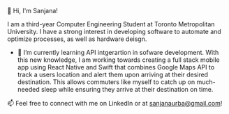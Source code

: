 👋 Hi, I'm Sanjana! 

I am a third-year Computer Engineering Student at Toronto Metropolitan University. I have a strong interest in developing software to automate and optimize processes, as well as hardware deisgn.

  
- 🌱 I’m currently learning API intgerartion in sofware development. With this new knowledge, I am working towards creating a full stack mobile app using React Native and Swift that combines Google Maps API to track a users location and alert them upon arriving at their desired destination. This allows commuters like myself to catch up on much-needed sleep while ensuring they arrive at their destination on time.


📫 Feel free to connect with me on LinkedIn or at sanjanaurba@gmail.com!



<!---
sanjanaurba/sanjanaurba is a ✨ special ✨ repository because its `README.md` (this file) appears on your GitHub profile.
You can click the Preview link to take a look at your changes.
--->
